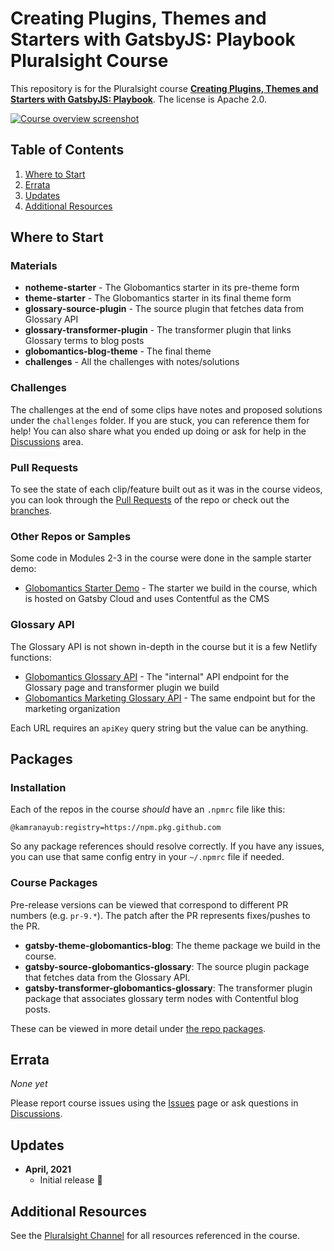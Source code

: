 # Creating Plugins, Themes and Starters with GatsbyJS: Playbook Pluralsight Course

This repository is for the Pluralsight course **[Creating Plugins, Themes and Starters with GatsbyJS: Playbook]($COURSE_LINK$)**. The license is Apache 2.0.

[![Course overview screenshot]($COURSE_HERO_IMAGE$)]($COURSE_LINK$)

## Table of Contents

1. [Where to Start](#where-to-start)
1. [Errata](#errata)
1. [Updates](#updates)
1. [Additional Resources](#additional-resources)

## Where to Start

### Materials

- **notheme-starter** - The Globomantics starter in its pre-theme form
- **theme-starter** - The Globomantics starter in its final theme form
- **glossary-source-plugin** - The source plugin that fetches data from Glossary API
- **glossary-transformer-plugin** - The transformer plugin that links Glossary terms to blog posts
- **globomantics-blog-theme** - The final theme
- **challenges** - All the challenges with notes/solutions

### Challenges

The challenges at the end of some clips have notes and proposed solutions under the `challenges` folder. If you are stuck, you can reference them for help! You can also share what you ended up doing or ask for help in the [Discussions](discussions) area.

### Pull Requests

To see the state of each clip/feature built out as it was in the course videos, you can look through the [Pull Requests](https://github.com/kamranayub/pluralsight-gatsby-starters-themes-plugins/pulls?q=is%3Apr+sort%3Aupdated-desc+is%3Aclosed) of the repo or check out the [branches](https://github.com/kamranayub/pluralsight-gatsby-starters-themes-plugins/branches).

### Other Repos or Samples

Some code in Modules 2-3 in the course were done in the sample starter demo:

- [Globomantics Starter Demo](https://github.com/kamranayub/pluralsight-gatsby-demo-starter) - The starter we build in the course, which is hosted on Gatsby Cloud and uses Contentful as the CMS

### Glossary API

The Glossary API is not shown in-depth in the course but it is a few Netlify functions:

- [Globomantics Glossary API](https://pluralsight-globomantics-glossary-api.netlify.app/.netlify/functions/glossary?apiKey=123) - The "internal" API endpoint for the Glossary page and transformer plugin we build
- [Globomantics Marketing Glossary API](https://pluralsight-globomantics-glossary-api.netlify.app/.netlify/functions/glossary-marketing?apiKey=123) - The same endpoint but for the marketing organization

Each URL requires an `apiKey` query string but the value can be anything.

## Packages

### Installation

Each of the repos in the course _should_ have an `.npmrc` file like this:

```
@kamranayub:registry=https://npm.pkg.github.com
```

So any package references should resolve correctly. If you have any issues, you can use that same config entry in your `~/.npmrc` file if needed.

### Course Packages

Pre-release versions can be viewed that correspond to different PR numbers (e.g. `pr-9.*`). The patch after the PR represents fixes/pushes to the PR.

- **gatsby-theme-globomantics-blog**: The theme package we build in the course.
- **gatsby-source-globomantics-glossary**: The source plugin package that fetches data from the Glossary API.
- **gatsby-transformer-globomantics-glossary**: The transformer plugin package that associates glossary term nodes with Contentful blog posts.

These can be viewed in more detail under [the repo packages](https://github.com/kamranayub?tab=packages&repo_name=pluralsight-gatsby-starters-themes-plugins).

## Errata

_None yet_

Please report course issues using the [Issues](issues) page or ask questions in [Discussions](discussions).

## Updates

- **April, 2021**
  - Initial release 🎉

## Additional Resources

See the [Pluralsight Channel](https://bit.ly/PSCustomizingGatsbyResources) for all resources referenced in the course.
